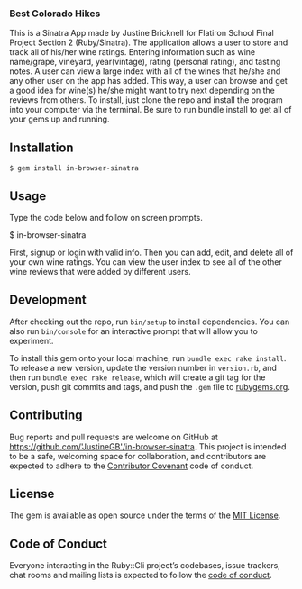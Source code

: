 
### Best Colorado Hikes
This is a Sinatra App made by Justine Bricknell for Flatiron School Final Project Section 2 (Ruby/Sinatra). The application allows a user to store and track all of his/her wine ratings. Entering information such as wine name/grape, vineyard, year(vintage), rating (personal rating), and tasting notes. A user can view a large index with all of the wines that he/she and any other user on the app has added. This way, a user can browse and get a good idea for wine(s) he/she might want to try next depending on the reviews from others. To install, just clone the repo and install the program into your computer via the terminal. Be sure to run bundle install to get all of your gems up and running.

## Installation

    $ gem install in-browser-sinatra

## Usage

Type the code below and follow on screen prompts.

  $ in-browser-sinatra

First, signup or login with valid info. Then you can add, edit, and delete all of your own wine ratings. You can view the
user index to see all of the other wine reviews that were added by different users.

## Development

After checking out the repo, run `bin/setup` to install dependencies. You can also run `bin/console` for an interactive prompt that will allow you to experiment.

To install this gem onto your local machine, run `bundle exec rake install`. To release a new version, update the version number in `version.rb`, and then run `bundle exec rake release`, which will create a git tag for the version, push git commits and tags, and push the `.gem` file to [rubygems.org](https://rubygems.org).

## Contributing

Bug reports and pull requests are welcome on GitHub at https://github.com/'JustineGB'/in-browser-sinatra. This project is intended to be a safe, welcoming space for collaboration, and contributors are expected to adhere to the [Contributor Covenant](http://contributor-covenant.org) code of conduct.

## License

The gem is available as open source under the terms of the [MIT License](https://opensource.org/licenses/MIT).

## Code of Conduct

Everyone interacting in the Ruby::Cli project’s codebases, issue trackers, chat rooms and mailing lists is expected to follow the [code of conduct](https://github.com/'JustineGB'/ruby-cli/blob/master/CODE_OF_CONDUCT.md).
